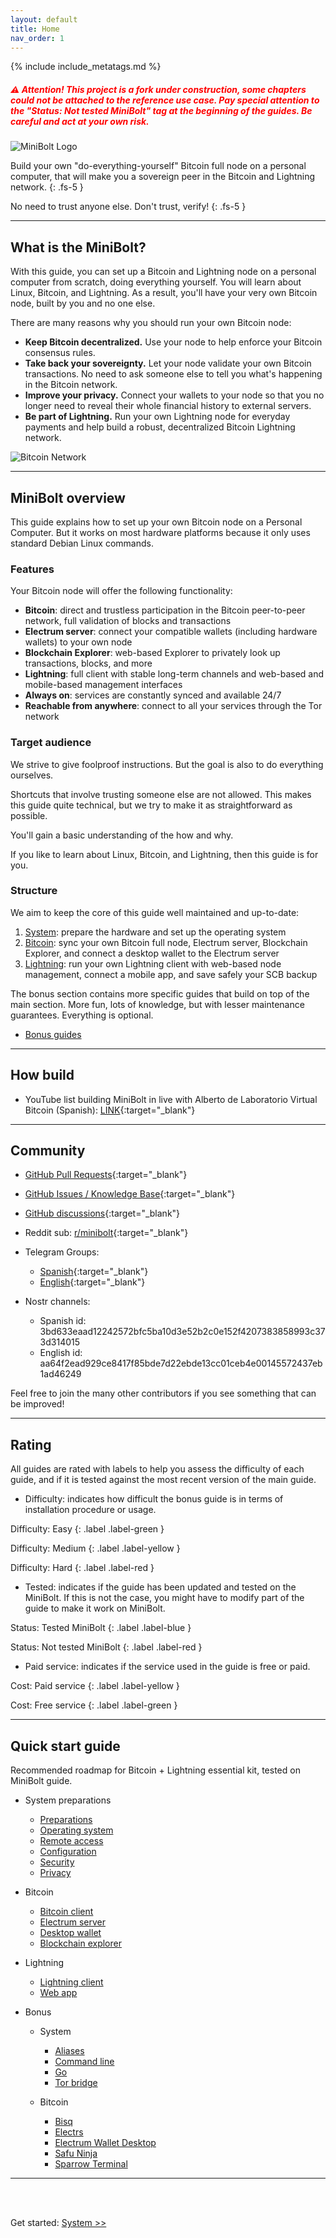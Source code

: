 ```yaml
---
layout: default
title: Home
nav_order: 1
---
```

<!-- markdownlint-disable MD014 MD022 MD025 MD033 MD040 -->

{% include include_metatags.md %}

##### <span style="color:red">⚠️ Attention! This project is a fork under construction, some chapters could not be attached to the reference use case. Pay special attention to the **"Status: Not tested MiniBolt"** tag at the beginning of the guides. Be careful and act at your own risk.</span>

![MiniBolt Logo](images/minibolt-home-screen.png)

Build your own "do-everything-yourself" Bitcoin full node on a personal computer, that will make you a sovereign peer in the Bitcoin and Lightning network.
{: .fs-5 }

No need to trust anyone else. Don't trust, verify!
{: .fs-5 }

---

## What is the MiniBolt?

With this guide, you can set up a Bitcoin and Lightning node on a personal computer from scratch, doing everything yourself.
You will learn about Linux, Bitcoin, and Lightning.
As a result, you'll have your very own Bitcoin node, built by you and no one else.

There are many reasons why you should run your own Bitcoin node:

* **Keep Bitcoin decentralized.** Use your node to help enforce your Bitcoin consensus rules.
* **Take back your sovereignty.** Let your node validate your own Bitcoin transactions. No need to ask someone else to tell you what's happening in the Bitcoin network.
* **Improve your privacy.** Connect your wallets to your node so that you no longer need to reveal their whole financial history to external servers.
* **Be part of Lightning.** Run your own Lightning node for everyday payments and help build a robust, decentralized Bitcoin Lightning network.

![Bitcoin Network](images/bitcoin-network-small.png)

---

## MiniBolt overview

This guide explains how to set up your own Bitcoin node on a Personal Computer.
But it works on most hardware platforms because it only uses standard Debian Linux commands.

### Features

Your Bitcoin node will offer the following functionality:

* **Bitcoin**: direct and trustless participation in the Bitcoin peer-to-peer network, full validation of blocks and transactions
* **Electrum server**: connect your compatible wallets (including hardware wallets) to your own node
* **Blockchain Explorer**: web-based Explorer to privately look up transactions, blocks, and more
* **Lightning**: full client with stable long-term channels and web-based and mobile-based management interfaces
* **Always on**: services are constantly synced and available 24/7
* **Reachable from anywhere**: connect to all your services through the Tor network

### Target audience

We strive to give foolproof instructions. But the goal is also to do everything ourselves.

Shortcuts that involve trusting someone else are not allowed. This makes this guide quite technical, but we try to make it as straightforward as possible.

You'll gain a basic understanding of the how and why.

If you like to learn about Linux, Bitcoin, and Lightning, then this guide is for you.

### Structure

We aim to keep the core of this guide well maintained and up-to-date:

1. [System](guide/system/index.md): prepare the hardware and set up the operating system
1. [Bitcoin](guide/bitcoin/index.md): sync your own Bitcoin full node, Electrum server, Blockchain Explorer, and connect a desktop wallet to the Electrum server
1. [Lightning](guide/lightning/index.md): run your own Lightning client with web-based node management, connect a mobile app, and save safely your SCB backup

The bonus section contains more specific guides that build on top of the main section.
More fun, lots of knowledge, but with lesser maintenance guarantees.
Everything is optional.

* [Bonus guides](guide/bonus/index.md)

---

## How build

- YouTube list building MiniBolt in live with Alberto de Laboratorio Virtual Bitcoin (Spanish): [LINK](https://youtube.com/playlist?list=PL7-Q40ihLbmP9vXZGdQgEozQnFISzT8ms){:target="_blank"}

---

## Community

* [GitHub Pull Requests](https://github.com/twofaktor/minibolt/pulls){:target="_blank"}
* [GitHub Issues / Knowledge Base](https://github.com/twofaktor/minibolt/issues){:target="_blank"}
* [GitHub discussions](https://github.com/twofaktor/minibolt/discussions){:target="_blank"}
* Reddit sub: [r/minibolt](https://www.reddit.com/r/minibolt/){:target="_blank"}
* Telegram Groups:
  * [Spanish](https://t.me/minibolt_es){:target="_blank"}
  * [English](https://t.me/minibolt){:target="_blank"}

* Nostr channels:
  * Spanish id: 3bd633eaad12242572bfc5ba10d3e52b2c0e152f4207383858993c373d314015
  * English id: aa64f2ead929ce8417f85bde7d22ebde13cc01ceb4e00145572437eb1ad46249

Feel free to join the many other contributors if you see something that can be improved!

---

## Rating

All guides are rated with labels to help you assess the difficulty of each guide, and if it is tested against the most recent version of the main guide.

* Difficulty: indicates how difficult the bonus guide is in terms of installation procedure or usage.

Difficulty: Easy
{: .label .label-green }

Difficulty: Medium
{: .label .label-yellow }

Difficulty: Hard
{: .label .label-red }

* Tested: indicates if the guide has been updated and tested on the MiniBolt. If this is not the case, you might have to modify part of the guide to make it work on MiniBolt.

Status: Tested MiniBolt
{: .label .label-blue }

Status: Not tested MiniBolt
{: .label .label-red }

* Paid service: indicates if the service used in the guide is free or paid.

Cost: Paid service
{: .label .label-yellow }

Cost: Free service
{: .label .label-green }

---

## Quick start guide

Recommended roadmap for Bitcoin + Lightning essential kit, tested on MiniBolt guide.

* System preparations

  * [Preparations](guide/system/preparations.md)
  * [Operating system](guide/system/operating-system.md)
  * [Remote access](guide/system/remote-access.md)
  * [Configuration](guide/system/configuration.md)
  * [Security](guide/system/security.md)
  * [Privacy](guide/system/privacy.md)

* Bitcoin

  * [Bitcoin client](guide/bitcoin/bitcoin-client.md)
  * [Electrum server](guide/bitcoin/electrum-server.md)
  * [Desktop wallet](guide/bitcoin/desktop-wallet.md)
  * [Blockchain explorer](guide/bitcoin/blockchain-explorer.md)

* Lightning

  * [Lightning client](guide/lightning/lightning-client.md)
  * [Web app](guide/lightning/web-app.md)

* Bonus

  * System

    * [Aliases](guide/bonus/system/aliases.md)
    * [Command line](guide/bonus/system/command-line.md)
    * [Go](guide/bonus/system/go.md)
    * [Tor bridge](guide/bonus/system/tor-bridge.md)

  * Bitcoin

    * [Bisq](guide/bonus/bitcoin/bisq.md)
    * [Electrs](guide/bonus/bitcoin/electrs.md)
    * [Electrum Wallet Desktop](guide/bonus/bitcoin/electrum-wallet-desktop.md)
    * [Safu Ninja](guide/bonus/bitcoin/safu-ninja.md)
    * [Sparrow Terminal](guide/bonus/bitcoin/sparrow-terminal.md)

---

<br /><br />

Get started: [System >>](guide/system/index.md)
